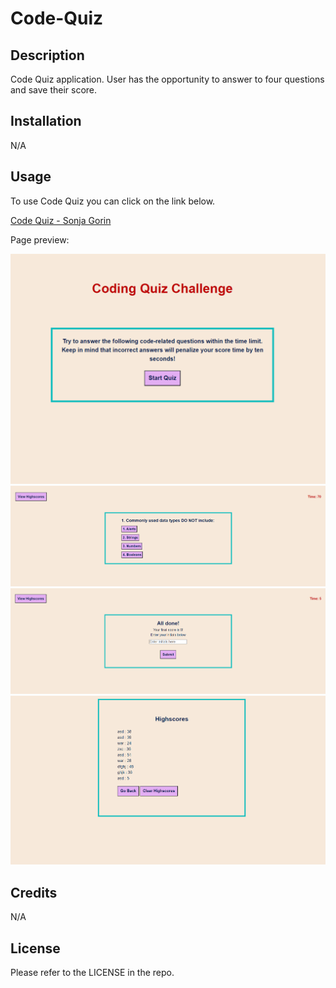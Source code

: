 # Code-Quiz

## Description
Code Quiz application. User has the opportunity to answer to four questions and save their score.

## Installation
N/A

## Usage
To use Code Quiz you can click on the link below.

[Code Quiz - Sonja Gorin](http://sonjagorin.github.io/Code-Quiz)

Page preview:

![Code-Quiz-Screenshot](assets/images/code-quiz-screenshot1.png)
![Code-Quiz-Screenshot](assets/images/code-quiz-screenshot2.png)
![Code-Quiz-Screenshot](assets/images/code-quiz-screenshot3.png)
![Code-Quiz-Screenshot](assets/images/code-quiz-screenshot4.png)

## Credits
N/A

## License
Please refer to the LICENSE in the repo.
